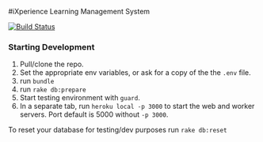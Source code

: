 #iXperience Learning Management System

[![Build Status](https://semaphoreci.com/api/v1/projects/3fe0a74a-4166-4205-967a-30d9fa97f990/575093/shields_badge.svg)](https://semaphoreci.com/ixperience/ixstudents)

### Starting Development

1. Pull/clone the repo.
2. Set the appropriate env variables, or ask for a copy of the the `.env` file. 
3. run `bundle`
4. run `rake db:prepare`
5. Start testing environment with `guard`. 
6. In a separate tab, run `heroku local -p 3000` to start the web and worker servers. Port default is 5000 without `-p 3000`.

To reset your database for testing/dev purposes run `rake db:reset`